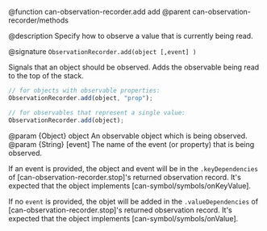 @function can-observation-recorder.add add
@parent can-observation-recorder/methods

@description Specify how to observe a value that is currently being read.


@signature `ObservationRecorder.add(object [,event] )`

Signals that an object should be observed. Adds the observable being read to
the top of the stack.

```javascript
// for objects with observable properties:
ObservationRecorder.add(object, "prop");

// for observables that represent a single value:
ObservationRecorder.add(object);
```

@param {Object} object An observable object which is being observed.
@param {String} [event] The name of the event (or property) that is being observed.

  If an event is provided, the object and event will be in the `.keyDependencies` of [can-observation-recorder.stop]'s
  returned observation record. It's expected that the object implements [can-symbol/symbols/onKeyValue].

  If no `event` is provided, the objet will be added in the
  `.valueDependencies` of [can-observation-recorder.stop]'s returned observation record.  It's expected that the object implements [can-symbol/symbols/onValue].
